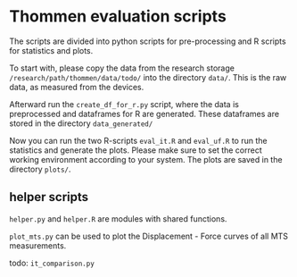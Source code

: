 # Thommen evaluation scripts

The scripts are divided into python scripts for pre-processing and R scripts for statistics and plots.

To start with, please copy the data from the research storage `/research/path/thommen/data/todo/` into the directory `data/`.
This is the raw data, as measured from the devices.

Afterward run the `create_df_for_r.py` script, where the data is preprocessed and dataframes for R are generated.
These dataframes are stored in the directory `data_generated/`

Now you can run the two R-scripts `eval_it.R` and `eval_uf.R` to run the statistics and generate the plots.
Please make sure to set the correct working environment according to your system.
The plots are saved in the directory `plots/`.

## helper scripts

`helper.py` and `helper.R` are modules with shared functions.

`plot_mts.py` can be used to plot the Displacement - Force curves of all MTS measurements.

todo: `it_comparison.py`